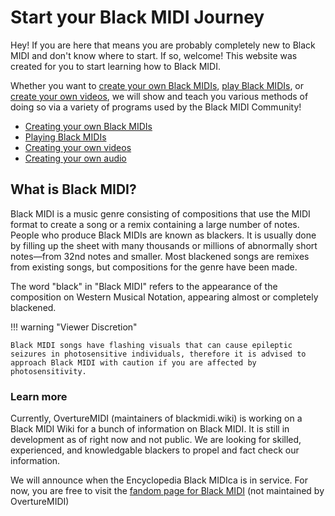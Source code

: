 # Start your Black MIDI Journey

Hey! If you are here that means you are probably completely new to Black MIDI and don't know where to start. If so, welcome! This website was created for you to start learning how to Black MIDI.

Whether you want to [create your own Black MIDIs](creating.md), [play Black MIDIs](playing.md), or [create your own videos](Rendering/video.md), we will show and teach you various methods of doing so via a variety of programs used by the Black MIDI Community!

-   [Creating your own Black MIDIs](creating.md)
-   [Playing Black MIDIs](playing.md)
-   [Creating your own videos](Rendering/video.md)
-   [Creating your own audio](Rendering/audio.md)

## What is Black MIDI?

Black MIDI is a music genre consisting of compositions that use the MIDI format to create a song or a remix containing a large number of notes. People who produce Black MIDIs are known as blackers. It is usually done by filling up the sheet with many thousands or millions of abnormally short notes—from 32nd notes and smaller. Most blackened songs are remixes from existing songs, but compositions for the genre have been made.

The word "black" in "Black MIDI" refers to the appearance of the composition on Western Musical Notation, appearing almost or completely blackened.

!!! warning "Viewer Discretion"

    Black MIDI songs have flashing visuals that can cause epileptic seizures in photosensitive individuals, therefore it is advised to approach Black MIDI with caution if you are affected by photosensitivity.

### Learn more

Currently, OvertureMIDI (maintainers of blackmidi.wiki) is working on a Black MIDI Wiki for a bunch of information on Black MIDI. It is still in development as of right now and not public. We are looking for skilled, experienced, and knowledgable blackers to propel and fact check our information.

We will announce when the Encyclopedia Black MIDIca is in service. For now, you are free to visit the [fandom page for Black MIDI](https://blackmidi.fandom.com/wiki/Home) (not maintained by OvertureMIDI)
